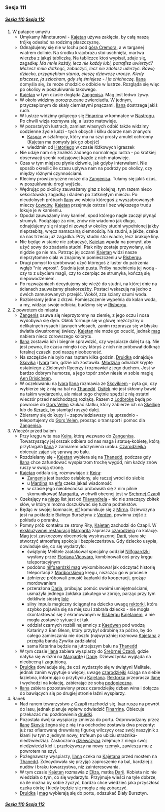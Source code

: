 ### Sesja 111
##### [Sesja 110](#sesja-110) [Sesja 112](#sesja-112)
1. W pułapce umysłu
    - Umykamy Minotaurowi - [Kajetan](#g_kajetan) używa zaklęcia, by całą naszą trójkę odesłać na rodzimą płaszczyznę.
    - Odnajdujemy się nie w lochu pod [górą Cremora](#l_gora_cremora), a w targanej wiatrem dolinie. Na środku krajobrazu stoi uschnięta, martwa wierzba z jakąś tabliczką. Na tabliczce ktoś wypisał, zdaje się, zagadkę:
    _Ma mnie każdy, lecz nie każdy lubi, potrafisz uwierzyć? Możesz mnie dotknąć, zobaczyć, lecz nie zdołasz uderzyć. Bawię dziecko, przygnębiam starca, cieszę dziewczę urocze. Kiedy płaczesz, ja szlocham, gdy się śmiejesz - i ja chichoczę._ [Ilana](#g_ilana) domyśla się, że może chodzić o odbicie w lustrze. Rozgląda się więc po okolicy w poszukiwaniu takowego.
    - [Kajetan](#g_kajetan) w tym czasie dogląda [Zangenisa](#p_zangenis). Mag jest ledwo żywy.
    - W około widzimy porozrzucane zwierciadła. W jednym, przyczepionym do skały ciernistymi pnączami, [Ilana](#g_ilana) dostrzega jakiś ruch.
    - W lustrze widzimy golącego się [Finarrina](#p_druid_finarrin) w komnatce w [Nastrogu](#l_nastrog). Po chwili wizja rozmywa się, a lustro matowieje.
    - W pozostałych lustrach, zamiast własnych odbić także widzimy codzienne życie ludzi - tych obcych i kilku dobrze nam znanych:
        - [Kaspar](#p_kaspar) w szlafmycy, który ma na szyi prosty amulet ochronny ([Kajetan](#g_kajetan) ma pomysły jak go obejść)
        - wiedźmin od [Hatoriego](#p_hatori) w czasie łóżkowych igraszek
    - Nie udaje nam się znaleźć żadnego normalnego lustra - po krótkiej obserwacji scenki rodzajowej każde z nich matowieje.
    - Czas w tym miejscu płynie dziwnie, jak gdyby interwałami. Nie sposób określić ile czasu upływa nam na podróży po okolicy, czy między różnymi czynnościami.
    - Klecimy prowizoryczne nosze dla [Zangenisa](#p_zangenis). Tułamy się jakiś czas, w poszukiwaniu drogi wyjścia.
    - Wędrując po okolicy zauważamy głaz z kolejną, tym razem nieco seksistowską zagadką i śladem po zatkniętym mieczu. Po nieudolnych próbach [Ilany](#g_ilana) we wbiciu któregoś z wyszabrowanych mieczy [Łowców](#r_lowca), [Kajetan](#g_kajetan) przejmuje ostrze i bez większego trudu lokuje je w kamieniu.
    - Opodal zauważamy inny kamień, spod którego nagle zaczął płynąć strumyk. Podążając za nim, znów nie wiadomo jak długo, odnajdujemy się ni stąd ni zowąd w okolicy studni wypełnionej jakby nieprzebitą, wręcz namacalną ciemnością. Na studni, a jakże, czeka na nas trzecia już zagadka. Przy studni stoi wiadro, lecz brakuje liny.
    - Nie będąc w stanie nic zobaczyć, [Kajetan](#g_kajetan) wpada na pomysł, aby użyć sowy do zbadania studni. Ptak niby zostaje przywołany, ale nigdzie go nie ma. Patrząc jej oczami [Kajetan](#g_kajetan) widzi nasze nieprzytomne ciała w znajomym pomieszczeniu w [Risbergu](#l_gora_cremora).
    - Drugi pomysł to spróbować użyć któregoś z luster do patrzenia wgłąb "nie wprost". Studnia jest pusta. Próby napełnienia jej wodą - czy to z użyciem magii, czy to czerpiąc ze strumyka, kończą się niepowodzeniem.
    - Po rozważaniach decydujemy się wleźć do studni, na której dnie na ścianach zauważamy płaskorzeźby. Postaci wskazują na jedno z dwóch zamurowanych przejść. Wokół, zza ściany szumi woda.
    - Rozbieramy jedne z drzwi. Pomieszczenie wypełnia do kolan woda, a my, widząc swoje odbicia, budzimy się w [Risbergu](#l_gora_cremora).
2. Z powrotem do miasta
    - [Zangenis](#p_zangenis) osuwa się nieprzytomny na ziemię, z jego oczu i nosa wydobywa się dym. Obłok formuje się w głowę mężczyzny o delikatnych rysach i jasnych włosach, zanim rozprasza się w błysku światła dwustronnej świecy. [Kajetan](#g_kajetan) nie może go ocucić, jednak [mag](#p_zangenis) nabiera nieco zdrowszego kolorytu.
    - [Ilana](#g_ilana) zostawia ich i biegnie sprawdzić, czy wyspiarze dalej tu są. Nie jest pewna, ile czasu minęło i czy któryś z nich nie próbował dotknąć feralnej czaszki pod naszą nieobecność.
    - Na szczęście nie było nas raptem kilka godzin. [Druidka](#g_ilana) odnajduje [Skovika](#p_skovik) i [Ivara](#p_ivar) tam, gdzie ich zostawiła. [Młodzian](#p_ivar) odnalazł kryptę ostatniego z Zielonych Rycerzy i rozmawiał z jego duchem. Jest w bardzo dobrym humorze, a jego topór znów niesie w sobie magię [Aen Drisichean](#r_aen_drisichean).
    - W oczekiwaniu na [Ivara](#p_ivar) [Ilana](#g_ilana) rozmawia ze [Skovikiem](#p_skovik) - pyta go, czy wybierze się z nią na bal na [Thanedd](#l_wyspa_thanedd). [Osiłek](#p_skovik) nie jest skłonny bawić na takim wydarzeniu, ale miast tego chętnie spędzi z nią ostatni wieczór przed nadchodzącą rozłąką. Razem z [Lodbroke](#p_lodborke) będą po powrocie do [Gors Velen](#l_gors_velen) szukać statku, który zabierze ich na [Skellige](#l_wyspy_skellige) lub do [Kerack](#l_kerack), by stamtąd ruszyć dalej.
    - Zbieramy się do kupy i - zapowiedziawszy się uprzednio - teleportujemy do [Gors Velen](#l_gors_velen), prosząc o transport i pomoc dla [Zangenisa](#p_zangenis).
3. Wieczór przed balem
    - Przy kręgu wita nas [Keira](#p_keira_metz), którą wezwano do [Zangenisa](#p_zangenis). Towarzyszący jej orszak odbiera od nas maga i statuę-kobietę, którą przytargała [Ilana](#g_ilana) z zamiarem odczynienia uroku. [Czarodziejka](#p_keira_metz) obiecuje zająć się sprawą po balu.
    - Rozdzielamy się - [Kajetan](#g_kajetan) wybiera się na [Thanedd](#l_wyspa_thanedd), podczas gdy [Ilana](#g_ilana) chce zafundować wyspiarzom trochę wygód, nim każdy znów ruszy w swoją stronę.
    - [Kajetan](#g_kajetan) oddala się, rozmawiając z [Keirą](#p_keira_metz):
        - [Zangenis](#p_zangenis) jest bardzo osłabiony, ale raczej wróci do siebie
        - u [Mardina](#p_mardin) na [elfa](#g_kajetan) czeka jakaś wiadomość
        - w czasie jego nieobecności próbowała się z nim pilnie skomunikować [Margarita](#p_margarita), w chwili obecnej jest w [Srebrnej Czapli](#l_srebrna_czapla)
    - Czekający na [niego](#g_kajetan) list jest od [Filavandrela](#p_filavandrel) - nic nie znaczący zbitek słów, w którym można doszukiwać się tuzina podtekstów.
    - Będąc w swojej komnacie, [elf](#g_kajetan) komunikuje się z [Mirną](#p_mirna). Dziewczyna jest na pokładzie Białego Bursztynu z [Verden](#l_verden), powinna zejść z pokładu o poranku.
    - Pomny prób kontaktu ze strony Rity, [Kajetan](#g_kajetan) zachodzi do Czapli. W [ekskluzywnej restauracji](#l_srebrna_czapla) [Margarita](#p_margarita) zaprasza [czarodzieja](#g_kajetan) na kolację. [Mag](#g_kajetan) jest zaskoczony obecnością wystraszonej [Darii](#p_daria), stara się stworzyć atmosferę spokoju i bezpieczeństwa. Gdy dziecko usypia, dowiaduje się, co się wydarzyło:
        - świątynię Melitele zaatakował specjalny oddział [Nilfgaardzki](#l_nilfgaard) wysłany przez [Floriana Vicovaro](#p_florian_z_vicovaro), kombinowali coś przy kręgu teleportacyjnym
        - podobno [nilfgaardzki mag](#p_florian_z_vicovaro) wykombinował jak odczytać historię teleportacji z [Mariborskiego](#l_maribor) kręgu, niszcząc go w procesie
        - żołnierze próbowali zmusić kapłanki do kooperacji, grożąc mordowaniem
        - przerażona [Daria](#p_daria), próbując pomóc swoimi umiejętnościami, usmażyła jednego żołdaka zakutego w zbroję, parząc przy tym dotkliwie siostrę [Iolę](#p_matka_iola)
        - silny impuls magiczny ściągnął na dziecko uwagę [rektorki](#p_margarita), która szybko pojawiła się na miejscu i zabrała dziecko - nie mogła skontaktować się z ekranowanym w [Risbergu](#l_gora_cremora) [Kajetanem](#g_kajetan), a nie mogła zostawić sytuacji ot tak
        - oddział czarnych rozbili najemnicy z [Kaedwen](#l_kaedwen) pod wodzą Katariny z Ban Glean, który przybył odrobinę za późno, by do całego zamieszania nie doszło (najwyraźniej rozmowa [Kajetana](#g_kajetan) z przepitą bandą Zywika zadziałała)
        - sama Katarina będzie na jutrzejszym balu na [Thanedd](#l_wyspa_thanedd)
    - W tym czasie [Ilana](#g_ilana) zabiera wyspiarzy do [Srebrnej Czapli](#l_srebrna_czapla), gdzie natyka się w łaźni na [Margaritę](#p_margarita) i [Darię](#p_daria). Dziewczynka wygląda na nieobecną i zagubioną.
    - [Druidka](#g_ilana) dowiaduje się, że coś wydarzyło się w świątyni Melitele, jednak zanim wypytuje o więcej, uwagę [czarodziejki](#p_margarita) ściąga na siebie łaziebna, informując o przybyciu [Kajetana](#g_kajetan). [Rektorka](#p_margarita) przeprasza [Ilanę](#g_ilana) i wychodzi na kolację, zabierając ze sobą [podopieczną](#p_daria).
    - [Ilana](#g_ilana) zabiera pozostawiony przez czarodziejkę dzban wina i dołącza do bawiących się po drugiej stronie łaźni wyspiarzy.
4. Ranek
    - Nad ranem towarzystwo z Czapli rozchodzi się. [Ivar](#p_ivar) rusza na powrót do lasu, jednak planuje wpierw odwiedzić [Finarrina](#p_druid_finarrin). Obiecuje przekazać mu pozdrowienia [druidki](#g_ilana).
    - Pozostała dwójka wyspiarzy zmierza do portu. Odprowadzany przez [Ilanę](#g_ilana) [Skovik](#p_skovik) żegna się z nią i na odchodne zostawia dwa prezenty: już raz ofiarowaną drewnianą figurkę wilczycy oraz swój naszyjnik z kłami (w tym z jednym nowy, trofeum po ubiciu strażnika-niedźwiedzia). Zaskoczona [dziewczyna](#g_ilana) zdejmuje z niego swój niedźwiedzi kieł i, przełożywszy na nowy rzemyk, zawiesza mu z powrotem na szyi.
    - Pożegnawszy wyspiarzy, [Ilana](#g_ilana) czeka na [Kajetana](#g_kajetan) przed mostem na [Thanedd](#l_wyspa_thanedd). Zdecydowała się przyjąć zaproszenie na bal, bardziej z nudów i braku towarzystwa, niż zainteresowania.
    - W tym czasie [Kajetan](#g_kajetan) rozmawia z [Elizą](#p_eliza), matką [Darii](#p_daria). Kobieta nic nie wiedziała o tym, co się wydarzyło. Przyjmuje wieści na tyle dobrze, na ile można by sobie życzyć, bardzo chce wiedzieć jaka przyszłość czeka córkę i kiedy będzie się mogła z nią zobaczyć.
    - [Druidka](#g_ilana) i [mag](#g_kajetan) wybierają się do portu, odszukać Biały Bursztyn.

##### [Sesja 110](#sesja-110) [Sesja 112](#sesja-112)